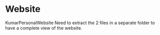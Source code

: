 # Website
KumarPersonalWebsite
Need to extract the 2 files in a separate folder to have a complete view of the website.

